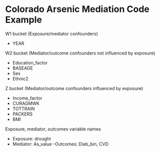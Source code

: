 # Colorado Arsenic Mediation Code Example

W1 bucket (Exposure/mediator confounders)
- YEAR
 
W2 bucket (Mediator/outcome confounders not influenced by exposure)
- Education_factor
- BASEAGE
- Sex
- Ethnic2
 
Z bucket (Mediator/outcome confounders influenced by exposure)
- Income_factor
- CURAGMWK
- TOTTRAIN
- PACKERS
- BMI
 
Exposure, mediator, outcomes variable names
- Exposure: drought
- Mediator: As_value
-Outcomes: Diab_bin, CVD
